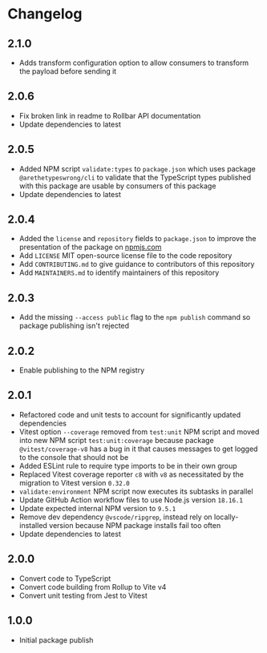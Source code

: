 # Changelog

## 2.1.0

- Adds transform configuration option to allow consumers to transform the payload before sending it

## 2.0.6

- Fix broken link in readme to Rollbar API documentation
- Update dependencies to latest

## 2.0.5

- Added NPM script `validate:types` to `package.json` which uses package `@arethetypeswrong/cli` to validate that the TypeScript types published with this package are usable by consumers of this package
- Update dependencies to latest

## 2.0.4

- Added the `license` and `repository` fields to `package.json` to improve the presentation of the package on [npmjs.com](https://www.npmjs.com/)
- Add `LICENSE` MIT open-source license file to the code repository
- Add `CONTRIBUTING.md` to give guidance to contributors of this repository
- Add `MAINTAINERS.md` to identify maintainers of this repository

## 2.0.3

- Add the missing `--access public` flag to the `npm publish` command so package publishing isn't rejected

## 2.0.2

- Enable publishing to the NPM registry

## 2.0.1

- Refactored code and unit tests to account for significantly updated dependencies
- Vitest option `--coverage` removed from `test:unit` NPM script and moved into new NPM script `test:unit:coverage` because package `@vitest/coverage-v8` has a bug in it that causes messages to get logged to the console that should not be
- Added ESLint rule to require type imports to be in their own group
- Replaced Vitest coverage reporter `c8` with `v8` as necessitated by the migration to Vitest version `0.32.0`
- `validate:environment` NPM script now executes its subtasks in parallel
- Update GitHub Action workflow files to use Node.js version `18.16.1`
- Update expected internal NPM version to `9.5.1`
- Remove dev dependency `@vscode/ripgrep`, instead rely on locally-installed version because NPM package installs fail too often
- Update dependencies to latest

## 2.0.0

- Convert code to TypeScript
- Convert code building from Rollup to Vite v4
- Convert unit testing from Jest to Vitest

## 1.0.0

- Initial package publish
